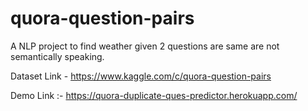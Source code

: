 # quora-question-pairs
A NLP project to find weather given 2 questions are same are not semantically speaking.

Dataset Link - https://www.kaggle.com/c/quora-question-pairs

Demo Link :- https://quora-duplicate-ques-predictor.herokuapp.com/
